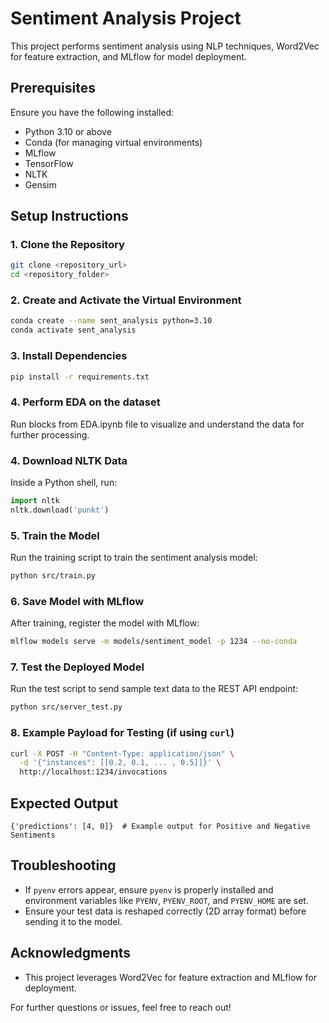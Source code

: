 # Sentiment Analysis Project

This project performs sentiment analysis using NLP techniques, Word2Vec for feature extraction, and MLflow for model deployment.

## Prerequisites

Ensure you have the following installed:

- Python 3.10 or above
- Conda (for managing virtual environments)
- MLflow
- TensorFlow
- NLTK
- Gensim

## Setup Instructions

### 1. Clone the Repository

```bash
git clone <repository_url>
cd <repository_folder>
```

### 2. Create and Activate the Virtual Environment

```bash
conda create --name sent_analysis python=3.10
conda activate sent_analysis
```

### 3. Install Dependencies

```bash
pip install -r requirements.txt
```
### 4. Perform EDA on the dataset

Run blocks from EDA.ipynb file to visualize and understand the data for further processing. 

### 4. Download NLTK Data

Inside a Python shell, run:

```python
import nltk
nltk.download('punkt')
```

### 5. Train the Model

Run the training script to train the sentiment analysis model:

```bash
python src/train.py
```

### 6. Save Model with MLflow

After training, register the model with MLflow:

```bash
mlflow models serve -m models/sentiment_model -p 1234 --no-conda
```

### 7. Test the Deployed Model

Run the test script to send sample text data to the REST API endpoint:

```bash
python src/server_test.py
```

### 8. Example Payload for Testing (if using `curl`)

```bash
curl -X POST -H "Content-Type: application/json" \
  -d '{"instances": [[0.2, 0.1, ... , 0.5]]}' \
  http://localhost:1234/invocations
```

## Expected Output

```
{'predictions': [4, 0]}  # Example output for Positive and Negative Sentiments
```

## Troubleshooting

- If `pyenv` errors appear, ensure `pyenv` is properly installed and environment variables like `PYENV`, `PYENV_ROOT`, and `PYENV_HOME` are set.
- Ensure your test data is reshaped correctly (2D array format) before sending it to the model.

## Acknowledgments

- This project leverages Word2Vec for feature extraction and MLflow for deployment.

For further questions or issues, feel free to reach out!

